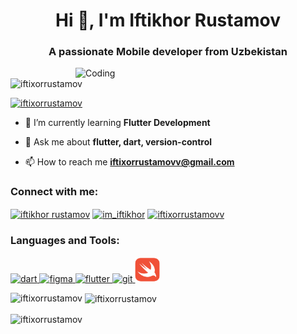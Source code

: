 <h1 align="center">Hi 👋, I'm Iftikhor Rustamov</h1>
<h3 align="center">A passionate Mobile developer from Uzbekistan</h3>
<img align="right" alt="Coding" width="400" src="https://i.pinimg.com/originals/8b/35/fe/8b35fef55fba1a201c9c7a11d3ec3d64.gif">
<p align="left"> <img src="https://komarev.com/ghpvc/?username=iftixorrustamov&label=Profile%20views&color=0e75b6&style=flat" alt="iftixorrustamov" /> </p>

<p align="left"> <a href="https://github.com/ryo-ma/github-profile-trophy"><img src="https://github-profile-trophy.vercel.app/?username=iftixorrustamov" alt="iftixorrustamov" /></a> </p>

- 🌱 I’m currently learning **Flutter Development**

- 💬 Ask me about **flutter, dart, version-control**

- 📫 How to reach me **iftixorrustamovv@gmail.com**

<h3 align="left">Connect with me:</h3>
<p align="left">
<a href="https://linkedin.com/in/iftikhor rustamov" target="blank"><img align="center" src="https://raw.githubusercontent.com/rahuldkjain/github-profile-readme-generator/master/src/images/icons/Social/linked-in-alt.svg" alt="iftikhor rustamov" height="30" width="40" /></a>
<a href="https://instagram.com/im_iftikhor" target="blank"><img align="center" src="https://raw.githubusercontent.com/rahuldkjain/github-profile-readme-generator/master/src/images/icons/Social/instagram.svg" alt="im_iftikhor" height="30" width="40" /></a>
<a href="https://www.leetcode.com/iftixorrustamovv" target="blank"><img align="center" src="https://raw.githubusercontent.com/rahuldkjain/github-profile-readme-generator/master/src/images/icons/Social/leet-code.svg" alt="iftixorrustamovv" height="30" width="40" /></a>
</p>

<h3 align="left">Languages and Tools:</h3>
<p align="left"> <a href="https://dart.dev" target="_blank" rel="noreferrer"> <img src="https://www.vectorlogo.zone/logos/dartlang/dartlang-icon.svg" alt="dart" width="40" height="40"/> </a> <a href="https://www.figma.com/" target="_blank" rel="noreferrer"> <img src="https://www.vectorlogo.zone/logos/figma/figma-icon.svg" alt="figma" width="40" height="40"/> </a> <a href="https://flutter.dev" target="_blank" rel="noreferrer"> <img src="https://www.vectorlogo.zone/logos/flutterio/flutterio-icon.svg" alt="flutter" width="40" height="40"/> </a> <a href="https://git-scm.com/" target="_blank" rel="noreferrer"> <img src="https://www.vectorlogo.zone/logos/git-scm/git-scm-icon.svg" alt="git" width="40" height="40"/> </a> <a href="https://developer.apple.com/swift/" target="_blank" rel="noreferrer"> <img src="https://raw.githubusercontent.com/devicons/devicon/master/icons/swift/swift-original.svg" alt="swift" width="40" height="40"/> </a> </p>

<p><img align="left" src="https://github-readme-stats.vercel.app/api/top-langs?username=iftixorrustamov&show_icons=true&locale=en&layout=compact" alt="iftixorrustamov" /></p>

<p>&nbsp;<img align="center" src="https://github-readme-stats.vercel.app/api?username=iftixorrustamov&show_icons=true&locale=en" alt="iftixorrustamov" /></p>

<p><img align="center" src="https://github-readme-streak-stats.herokuapp.com/?user=iftixorrustamov&" alt="iftixorrustamov" /></p>
